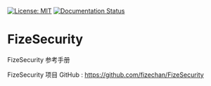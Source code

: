 [![License: MIT](https://img.shields.io/badge/License-MIT-yellow.svg)](https://opensource.org/licenses/MIT)
[![Documentation Status](https://readthedocs.org/projects/fizesecurity/badge/?version=latest)](https://fizesecurity.readthedocs.io/zh_CN/latest/?badge=latest)

# FizeSecurity
FizeSecurity 参考手册

FizeSecurity 项目 GitHub : [ https://github.com/fizechan/FizeSecurity ](https://github.com/fizechan/FizeSecurity)
